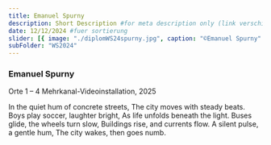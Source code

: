 ```yaml
---
title: Emanuel Spurny
description: Short Description #for meta description only (link verschicken etc. nicht auf der seite zu sehen)
date: 12/12/2024 #fuer sortierung
slider: [{ image: "./diplomWS24spurny.jpg", caption: "©Emanuel Spurny" }]
subFolder: "WS2024"
---
```


### Emanuel Spurny

Orte 1 – 4
Mehrkanal-Videoinstallation, 2025

In the quiet hum of concrete streets,
The city moves with steady beats.
Boys play soccer, laughter bright,
As life unfolds beneath the light.
Buses glide, the wheels turn slow,
Buildings rise, and currents flow.
A silent pulse, a gentle hum,
The city wakes, then goes numb.
